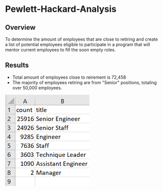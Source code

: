 # Pewlett-Hackard-Analysis

## Overview
To determine the amount of employees that are close to retiring and create a list of potential employees eligible to participate in a program that will mentor current employees to fill the soon empty roles.

## Results
* Total amount of employees close to reirement is 72,458
* The majority of employees retiring are from "Senior" positions, totaling over 50,000 employees.

![Count of Employees close to Retiring by Title](https://github.com/JGarza4903/Pewlett-Hackard-Analysis/blob/main/Images/count_retiring_titles.png)
